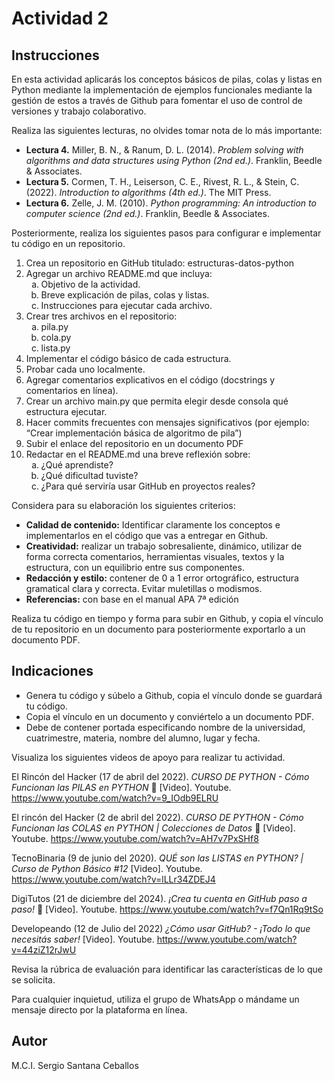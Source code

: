 # Actividad 2

## Instrucciones

En esta actividad aplicarás los conceptos básicos de pilas, colas y listas en Python mediante la implementación de ejemplos funcionales mediante la gestión de estos a través de Github para fomentar el uso de control de versiones y trabajo colaborativo.

Realiza las siguientes lecturas, no olvides tomar nota de lo más importante:

* **Lectura 4.** Miller, B. N., & Ranum, D. L. (2014). *Problem solving with algorithms and data structures using Python (2nd ed.)*. Franklin, Beedle & Associates.
* **Lectura 5.** Cormen, T. H., Leiserson, C. E., Rivest, R. L., & Stein, C. (2022). *Introduction to algorithms (4th ed.)*. The MIT Press.
* **Lectura 6.** Zelle, J. M. (2010). *Python programming: An introduction to computer science (2nd ed.)*. Franklin, Beedle & Associates.

Posteriormente, realiza los siguientes pasos para configurar e implementar tu código en un repositorio.
1.	Crea un repositorio en GitHub titulado: estructuras-datos-python
2.	Agregar un archivo README.md que incluya:
    <ol type="a">
        <li>Objetivo de la actividad.</li>
        <li>Breve explicación de pilas, colas y listas.</li>
        <li>Instrucciones para ejecutar cada archivo.</li>
    </ol>
3.	Crear tres archivos en el repositorio:
    <ol type="a">
        <li>pila.py</li>
        <li>cola.py</li>
        <li>lista.py</li>
    </ol>
4.	Implementar el código básico de cada estructura.
5.	Probar cada uno localmente.
6.	Agregar comentarios explicativos en el código (docstrings y comentarios en línea).
7.	Crear un archivo main.py que permita elegir desde consola qué estructura ejecutar.
8.	Hacer commits frecuentes con mensajes significativos (por ejemplo: “Crear implementación básica de algoritmo de pila”)
9.	Subir el enlace del repositorio en un documento PDF
10.	Redactar en el README.md una breve reflexión sobre:
    <ol type="a">
        <li>¿Qué aprendiste?</li>
        <li>¿Qué dificultad tuviste?</li>
        <li>¿Para qué serviría usar GitHub en proyectos reales?</li>
    </ol>

Considera para su elaboración los siguientes criterios:
* **Calidad de contenido:** Identificar claramente los conceptos e implementarlos en el código que vas a entregar en Github.
* **Creatividad:** realizar un trabajo sobresaliente, dinámico, utilizar de forma correcta comentarios, herramientas visuales, textos y la estructura, con un equilibrio entre sus componentes.
* **Redacción y estilo:** contener de 0 a 1 error ortográfico, estructura gramatical clara y correcta. Evitar muletillas o modismos.
* **Referencias:** con base en el manual APA 7ª edición

Realiza tu código en tiempo y forma para subir en Github, y copia el vínculo de tu repositorio en un documento para posteriormente exportarlo a un documento PDF.

## Indicaciones
* Genera tu código y súbelo a Github, copia el vínculo donde se guardará tu código.
* Copia el vínculo en un documento y conviértelo a un documento PDF.
* Debe de contener portada especificando nombre de la universidad, cuatrimestre, materia, nombre del alumno, lugar y fecha.

Visualiza los siguientes videos de apoyo para realizar tu actividad.

El Rincón del Hacker (17 de abril del 2022). *CURSO DE PYTHON - Cómo Funcionan las PILAS en PYTHON* 🐍 [Video]. Youtube. https://www.youtube.com/watch?v=9_IOdb9ELRU

El rincón del Hacker (2 de abril del 2022). *CURSO DE PYTHON - Cómo Funcionan las COLAS en PYTHON | Colecciones de Datos* 🐍 [Video]. Youtube. https://www.youtube.com/watch?v=AH7v7PxSHf8

TecnoBinaria (9 de junio del 2020). *QUÉ son las LISTAS en PYTHON? | Curso de Python Básico #12* [Video]. Youtube. https://www.youtube.com/watch?v=lLLr34ZDEJ4

DigiTutos (21 de diciembre del 2024). *¡Crea tu cuenta en GitHub paso a paso!* 🚀 [Video]. Youtube. https://www.youtube.com/watch?v=f7Qn1Rq9tSo

Developeando (12 de Julio del 2022) *¿Cómo usar GitHub? - ¡Todo lo que necesitás saber!* [Video]. Youtube. https://www.youtube.com/watch?v=44ziZ12rJwU

Revisa la rúbrica de evaluación para identificar las características de lo que se solicita.

Para cualquier inquietud, utiliza el grupo de WhatsApp o mándame un mensaje directo por la plataforma en línea.


## Autor
M.C.I. Sergio Santana Ceballos
